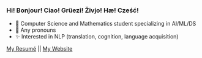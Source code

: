 ### Hi! Bonjour! Ciao! Grüezi! Živjo! Hæ! Cześć!
- 🧡 Computer Science and Mathematics student specializing in AI/ML/DS
- 👾 Any pronouns
- ✨ Interested in NLP (translation, cognition, language acquisition)

[My Resumé](https://sunyshore.github.io/resume/Mercy_Doan_Resume.pdf) || [My Website](https://sunyshore.github.io/md-site/index.html)

<!--
**sunyshore/sunyshore** is a ✨ _special_ ✨ repository because its `README.md` (this file) appears on your GitHub profile.

Here are some ideas to get you started:

- 🔭 I’m currently working on ...
- 🌱 I’m currently learning ...
- 👯 I’m looking to collaborate on ...
- 🤔 I’m looking for help with ...
- 💬 Ask me about ...
- 📫 How to reach me: ...
- 😄 Pronouns: ...
- ⚡ Fun fact: ...
-->
